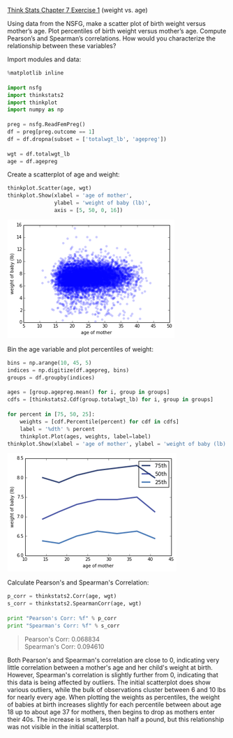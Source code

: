 [Think Stats Chapter 7 Exercise 1](http://greenteapress.com/thinkstats2/html/thinkstats2008.html#toc70) (weight vs. age)

Using data from the NSFG, make a scatter plot of birth weight versus mother’s age. Plot percentiles of birth weight versus mother’s age. Compute Pearson’s and Spearman’s correlations. How would you characterize the relationship between these variables?

Import modules and data:

```python
%matplotlib inline

import nsfg
import thinkstats2
import thinkplot
import numpy as np

preg = nsfg.ReadFemPreg()
df = preg[preg.outcome == 1]
df = df.dropna(subset = ['totalwgt_lb', 'agepreg'])

wgt = df.totalwgt_lb
age = df.agepreg
```

Create a scatterplot of age and weight:

```python
thinkplot.Scatter(age, wgt)
thinkplot.Show(xlabel = 'age of mother',
               ylabel = 'weight of baby (lb)', 
               axis = [5, 50, 0, 16])
```

![png](../img/ex7-1_01.png)

Bin the age variable and plot percentiles of weight:

```python
bins = np.arange(10, 45, 5)
indices = np.digitize(df.agepreg, bins)
groups = df.groupby(indices)

ages = [group.agepreg.mean() for i, group in groups]
cdfs = [thinkstats2.Cdf(group.totalwgt_lb) for i, group in groups]

for percent in [75, 50, 25]:
    weights = [cdf.Percentile(percent) for cdf in cdfs]
    label = '%dth' % percent
    thinkplot.Plot(ages, weights, label=label)
thinkplot.Show(xlabel = 'age of mother', ylabel = 'weight of baby (lb)')
```

![png](../img/ex7-1_03.png)

Calculate Pearson's and Spearman's Correlation:

```python
p_corr = thinkstats2.Corr(age, wgt)
s_corr = thinkstats2.SpearmanCorr(age, wgt)

print "Pearson's Corr: %f" % p_corr
print "Spearman's Corr: %f" % s_corr
```

> Pearson's Corr: 0.068834<br>
Spearman's Corr: 0.094610

Both Pearson's and Spearman's correlation are close to 0, indicating very little correlation between a mother's age and her child's weight at birth. However, Spearman's correlation is slightly further from 0, indicating that this data is being affected by outliers. The initial scatterplot does show various outliers, while the bulk of observations cluster between 6 and 10 lbs for nearly every age. When plotting the weights as percentiles, the weight of babies at birth increases slightly for each percentile between about age 18 up to about age 37 for mothers, then begins to drop as mothers enter their 40s. The increase is small, less than half a pound, but this relationship was not visible in the initial scatterplot.
